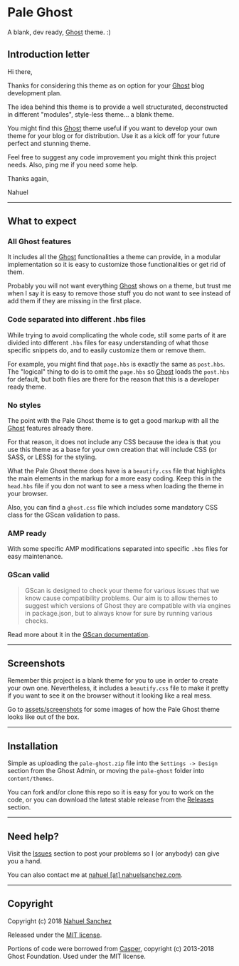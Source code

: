 # Pale Ghost

A blank, dev ready, [Ghost](https://ghost.org/) theme. :)

## Introduction letter

Hi there,

Thanks for considering this theme as on option for your [Ghost](https://ghost.org/) blog development plan.

The idea behind this theme is to provide a well structurated, deconstructed in different "modules", style-less theme... a blank theme.

You might find this [Ghost](https://ghost.org/) theme useful if you want to develop your own theme for your blog or for distribution. Use it as a kick off for your future perfect and stunning theme.

Feel free to suggest any code improvement you might think this project needs. Also, ping me if you need some help.

Thanks again,

Nahuel

----

## What to expect

### All Ghost features

It includes all the [Ghost](https://ghost.org/) functionalities a theme can provide, in a modular implementation so it is easy to customize those functionalities or get rid of them.

Probably you will not want everything [Ghost](https://ghost.org/) shows on a theme, but trust me when I say it is easy to remove those stuff you do not want to see instead of add them if they are missing in the first place.

### Code separated into different .hbs files

While trying to avoid complicating the whole code, still some parts of it are divided into different `.hbs` files for easy understanding of what those specific snippets do, and to easily customize them or remove them.

For example, you might find that `page.hbs` is exactly the same as `post.hbs`. The "logical" thing to do is to omit the `page.hbs` so [Ghost](https://ghost.org/) loads the `post.hbs` for default, but both files are there for the reason that this is a developer ready theme.

### No styles

The point with the Pale Ghost theme is to get a good markup with all the [Ghost](https://ghost.org/) features already there.

For that reason, it does not include any CSS because the idea is that you use this theme as a base for your own creation that will include CSS (or SASS, or LESS) for the styling.

What the Pale Ghost theme does have is a `beautify.css` file that highlights the main elements in the markup for a more easy coding. Keep this in the `head.hbs` file if you don not want to see a mess when loading the theme in your browser.

Also, you can find a `ghost.css` file which includes some mandatory CSS class for the GScan validation to pass.

### AMP ready

With some specific AMP modifications separated into specific `.hbs` files for easy maintenance.


### GScan valid

> GScan is designed to check your theme for various issues that we know cause compatibility problems. Our aim is to allow themes to suggest which versions of Ghost they are compatible with via engines in package.json, but to always know for sure by running various checks.

Read more about it in the [GScan documentation](https://themes.ghost.org/docs/gscan).

----

## Screenshots

Remember this project is a blank theme for you to use in order to create your own one. Nevertheless, it includes a `beautify.css` file to make it pretty if you want to see it on the browser without it looking like a real mess.

Go to [assets/screenshots](/assets/screenshots) for some images of how the Pale Ghost theme looks like out of the box.

----

## Installation

Simple as uploading the `pale-ghost.zip` file into the `Settings -> Design` section from the Ghost Admin, or moving the `pale-ghost` folder into `content/themes`.

You can fork and/or clone this repo so it is easy for you to work on the code, or you can download the latest stable release from the [Releases](https://github.com/nahuelsanchez/pale-ghost/releases) section.

----

## Need help?

Visit the [Issues](https://github.com/nahuelsanchez/pale-ghost/issues) section to post your problems so I (or anybody) can give you a hand.

You can also contact me at [nahuel [at] nahuelsanchez.com](mailto:nahuel@nahuelsanchez.com).

----

## Copyright

Copyright (c) 2018 [Nahuel Sanchez](https://www.nahuelsanchez.com/)

Released under the [MIT license](LICENCE).

Portions of code were borrowed from [Casper](https://github.com/TryGhost/casper), copyright (c) 2013-2018 Ghost Foundation. Used under the MIT license.